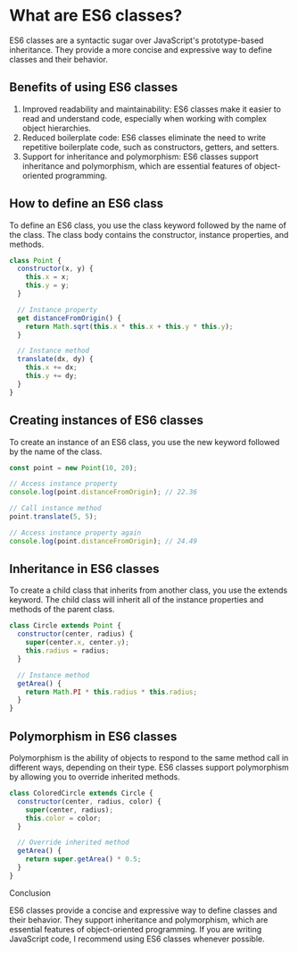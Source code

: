 
#  What are ES6 classes?

ES6 classes are a syntactic sugar over JavaScript's prototype-based inheritance. They provide a more concise and expressive way to define classes and their behavior.

## Benefits of using ES6 classes

1. Improved readability and maintainability: ES6 classes make it easier to read and understand code, especially when working with complex object hierarchies.
2. Reduced boilerplate code: ES6 classes eliminate the need to write repetitive boilerplate code, such as constructors, getters, and setters.
3. Support for inheritance and polymorphism: ES6 classes support inheritance and polymorphism, which are essential features of object-oriented programming.

## How to define an ES6 class

To define an ES6 class, you use the class keyword followed by the name of the class. The class body contains the constructor, instance properties, and methods.

```js
class Point {
  constructor(x, y) {
    this.x = x;
    this.y = y;
  }

  // Instance property
  get distanceFromOrigin() {
    return Math.sqrt(this.x * this.x + this.y * this.y);
  }

  // Instance method
  translate(dx, dy) {
    this.x += dx;
    this.y += dy;
  }
}
```
## Creating instances of ES6 classes

To create an instance of an ES6 class, you use the new keyword followed by the name of the class.

```js
const point = new Point(10, 20);

// Access instance property
console.log(point.distanceFromOrigin); // 22.36

// Call instance method
point.translate(5, 5);

// Access instance property again
console.log(point.distanceFromOrigin); // 24.49
```
## Inheritance in ES6 classes

To create a child class that inherits from another class, you use the extends keyword. The child class will inherit all of the instance properties and methods of the parent class.

```js
class Circle extends Point {
  constructor(center, radius) {
    super(center.x, center.y);
    this.radius = radius;
  }

  // Instance method
  getArea() {
    return Math.PI * this.radius * this.radius;
  }
}
```
## Polymorphism in ES6 classes

Polymorphism is the ability of objects to respond to the same method call in different ways, depending on their type. ES6 classes support polymorphism by allowing you to override inherited methods.

```js
class ColoredCircle extends Circle {
  constructor(center, radius, color) {
    super(center, radius);
    this.color = color;
  }

  // Override inherited method
  getArea() {
    return super.getArea() * 0.5;
  }
}
```
 Conclusion

ES6 classes provide a concise and expressive way to define classes and their behavior. They support inheritance and polymorphism, which are essential features of object-oriented programming. If you are writing JavaScript code, I recommend using ES6 classes whenever possible.